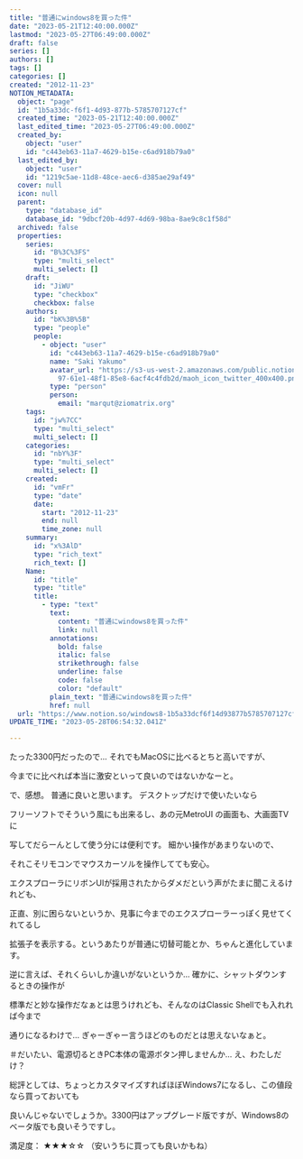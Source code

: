 ```yaml
---
title: "普通にwindows8を買った件"
date: "2023-05-21T12:40:00.000Z"
lastmod: "2023-05-27T06:49:00.000Z"
draft: false
series: []
authors: []
tags: []
categories: []
created: "2012-11-23"
NOTION_METADATA:
  object: "page"
  id: "1b5a33dc-f6f1-4d93-877b-5785707127cf"
  created_time: "2023-05-21T12:40:00.000Z"
  last_edited_time: "2023-05-27T06:49:00.000Z"
  created_by:
    object: "user"
    id: "c443eb63-11a7-4629-b15e-c6ad918b79a0"
  last_edited_by:
    object: "user"
    id: "1219c5ae-11d8-48ce-aec6-d385ae29af49"
  cover: null
  icon: null
  parent:
    type: "database_id"
    database_id: "9dbcf20b-4d97-4d69-98ba-8ae9c8c1f58d"
  archived: false
  properties:
    series:
      id: "B%3C%3FS"
      type: "multi_select"
      multi_select: []
    draft:
      id: "JiWU"
      type: "checkbox"
      checkbox: false
    authors:
      id: "bK%3B%5B"
      type: "people"
      people:
        - object: "user"
          id: "c443eb63-11a7-4629-b15e-c6ad918b79a0"
          name: "Saki Yakumo"
          avatar_url: "https://s3-us-west-2.amazonaws.com/public.notion-static.com/3ad1c4\
            97-61e1-48f1-85e8-6acf4c4fdb2d/maoh_icon_twitter_400x400.png"
          type: "person"
          person:
            email: "marqut@ziomatrix.org"
    tags:
      id: "jw%7CC"
      type: "multi_select"
      multi_select: []
    categories:
      id: "nbY%3F"
      type: "multi_select"
      multi_select: []
    created:
      id: "vmFr"
      type: "date"
      date:
        start: "2012-11-23"
        end: null
        time_zone: null
    summary:
      id: "x%3AlD"
      type: "rich_text"
      rich_text: []
    Name:
      id: "title"
      type: "title"
      title:
        - type: "text"
          text:
            content: "普通にwindows8を買った件"
            link: null
          annotations:
            bold: false
            italic: false
            strikethrough: false
            underline: false
            code: false
            color: "default"
          plain_text: "普通にwindows8を買った件"
          href: null
  url: "https://www.notion.so/windows8-1b5a33dcf6f14d93877b5785707127cf"
UPDATE_TIME: "2023-05-28T06:54:32.041Z"

---
```

<link rel="stylesheet" href="https://cdn.jsdelivr.net/npm/katex@0.16.2/dist/katex.min.css" integrity="sha384-bYdxxUwYipFNohQlHt0bjN/LCpueqWz13HufFEV1SUatKs1cm4L6fFgCi1jT643X" crossorigin="anonymous">


たった3300円だったので… それでもMacOSに比べるとちと高いですが、


今までに比べれば本当に激安といって良いのではないかなーと。


で、感想。 普通に良いと思います。 デスクトップだけで使いたいなら


フリーソフトでそういう風にも出来るし、あの元MetroUI の画面も、大画面TVに


写してだらーんとして使う分には便利です。 細かい操作があまりないので、


それこそリモコンでマウスカーソルを操作してても安心。


エクスプローラにリボンUIが採用されたからダメだという声がたまに聞こえるけれども、


正直、別に困らないというか、見事に今までのエクスプローラーっぽく見せてくれてるし


拡張子を表示する。というあたりが普通に切替可能とか、ちゃんと進化しています。


逆に言えば、それくらいしか違いがないというか… 確かに、シャットダウンするときの操作が


標準だと妙な操作だなぁとは思うけれども、そんなのはClassic Shellでも入れれば今まで


通りになるわけで… ぎゃーぎゃー言うほどのものだとは思えないなぁと。


＃だいたい、電源切るときPC本体の電源ボタン押しませんか… え、わたしだけ？


総評としては、ちょっとカスタマイズすればほぼWindows7になるし、この値段なら買っておいても


良いんじゃないでしょうか。3300円はアップグレード版ですが、Windows8のベータ版でも良いそうですし。


満足度： ★★★☆☆ （安いうちに買っても良いかもね）

